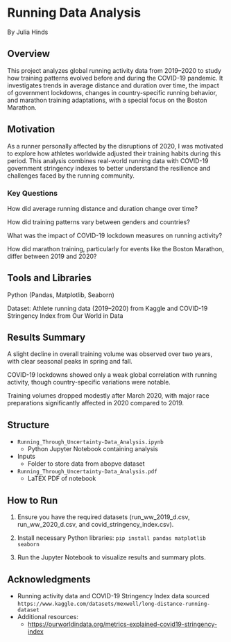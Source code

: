 # Running Data Analysis

By Julia Hinds

## Overview
This project analyzes global running activity data from 2019–2020 to study how training patterns evolved before and during the COVID-19 pandemic.
It investigates trends in average distance and duration over time, the impact of government lockdowns, changes in country-specific running behavior, and marathon training adaptations, with a special focus on the Boston Marathon.

## Motivation
As a runner personally affected by the disruptions of 2020, I was motivated to explore how athletes worldwide adjusted their training habits during this period. This analysis combines real-world running data with COVID-19 government stringency indexes to better understand the resilience and challenges faced by the running community.

### Key Questions
How did average running distance and duration change over time?

How did training patterns vary between genders and countries?

What was the impact of COVID-19 lockdown measures on running activity?

How did marathon training, particularly for events like the Boston Marathon, differ between 2019 and 2020?

## Tools and Libraries
Python (Pandas, Matplotlib, Seaborn)

Dataset: Athlete running data (2019–2020) from Kaggle and COVID-19 Stringency Index from Our World in Data

## Results Summary
A slight decline in overall training volume was observed over two years, with clear seasonal peaks in spring and fall.

COVID-19 lockdowns showed only a weak global correlation with running activity, though country-specific variations were notable.

Training volumes dropped modestly after March 2020, with major race preparations significantly affected in 2020 compared to 2019.

## Structure

- ```Running_Through_Uncertainty-Data_Analysis.ipynb```
    - Python Jupyter Notebook containing analysis
- Inputs
    - Folder to store data from abopve dataset
- ```Running_Through_Uncertainty-Data_Analysis.pdf```
    - LaTEX PDF of notebook

## How to Run

1. Ensure you have the required datasets (run_ww_2019_d.csv, run_ww_2020_d.csv, and covid_stringency_index.csv).

2. Install necessary Python libraries: ```pip install pandas matplotlib seaborn```

3. Run the Jupyter Notebook to visualize results and summary plots.

## Acknowledgments
- Running activity data and COVID-19 Stringency Index data sourced ```https://www.kaggle.com/datasets/mexwell/long-distance-running-dataset```
- Additional resources: 
    - https://ourworldindata.org/metrics-explained-covid19-stringency-index
